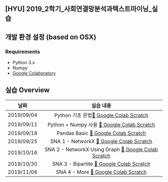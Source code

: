 ## [HYU] 2019_2학기_사회연결망분석과텍스트마이닝_실습

## 개발 환경 설정 (based on OSX)
### Requirements
- Python 3.x
- Numpy
- [Google Colaboratory](https://colab.research.google.com)

## 실습 Overview
| 날짜   |      실습 내용      |
|----------|:-------------:|
| 2019/09/04 | Python 기초 문법[:link: Google Colab Scratch](https://colab.research.google.com/drive/1hwNDM58-hSqwGAm0mrbevslI5RZnuzDj) |
| 2019/09/11 | Python + Numpy 사용 [:link: Google Colab Scratch](https://colab.research.google.com/drive/18c0Wy4sMtTKZTowHBGCkwwRNdwdGUaST) |
| 2019/09/18 | Pandas Basic [:link: Google Colab Scratch](https://colab.research.google.com/drive/1l9XQPeyq-WIr0FLw0cyiB05ww9cu7X9p) |
| 2019/09/25 | SNA 1 - NetworkX [:link: Google Colab Scratch](https://colab.research.google.com/drive/1HqpyZyX11rMvbDLGVQj83XfEnes7IRNM) |
| 2019/10/16 | SNA 2 - NetworkX Using Graph [:link: Google Colab Scratch](https://colab.research.google.com/drive/14JPR9g7P-G38ZoqcybvZG5VoWgfP_RHZ) |
| 2019/10/30 | SNA 3 - Bipartite [:link: Google Colab Scratch](https://colab.research.google.com/drive/1hc0Kl5YMFtNyj-wfD5IsYF061w7K0y4o) |
| 2019/11/06 | SNA 4 - More [:link: Google Colab Scratch](https://colab.research.google.com/drive/1U0uL1LWKMJkaypkk_ZsayDL4gqJdrTys) |

